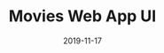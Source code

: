 ---
title: "Movies Web App UI"
date: "2019-11-17"
featuredImage: "../images/movies-web-app.png"
client: "Music"
---